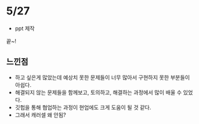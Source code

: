 # 5/27

- ppt 제작

끝~!



## 느낀점

- 하고 싶은게 많았는데 예상치 못한 문제들이 너무 많아서 구현하지 못한 부분들이 아쉽다.
- 해결되지 않는 문제들을 함께보고, 토의하고, 해결하는 과정에서 많이 배울 수 있었다.
- 깃헙을 통해 협업하는 과정이 현업에도 크게 도움이 될 것 같다.
- 그래서 캐러셀 왜 안됨?

